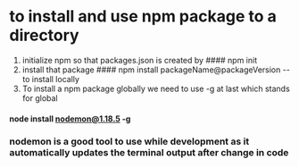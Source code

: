# to install and use npm package to a directory


1) initialize npm so that packages.json is created by ####   npm init
2) install that package #### npm install packageName@packageVersion -- to install locally
3) To install a npm package globally we need to use -g at last which stands for global

#### node install nodemon@1.18.5 -g

### nodemon is a good tool to use while development as it automatically updates the terminal output after change in code

